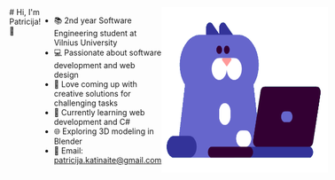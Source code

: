 <div style="display: flex; justify-content: space-between;">
# Hi, I'm Patricija! 👋

- 📚 2nd year Software Engineering student at Vilnius University
- 💻 Passionate about software development and web design
- 🎨 Love coming up with creative solutions for challenging tasks
- 🌱 Currently learning web development and C#
- 🌐 Exploring 3D modeling in Blender
- 📧 Email: patricija.katinaite@gmail.com

<img src="cat_coding.gif" alt="" width="300">
</div>
